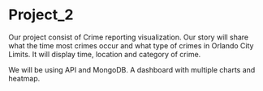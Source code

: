 # Project_2

Our project consist of Crime reporting visualization. Our story will share what the time most crimes occur and what type of crimes in Orlando City Limits. It will display time, location and category of crime.

We will be using API and MongoDB. A dashboard with multiple charts and heatmap.
